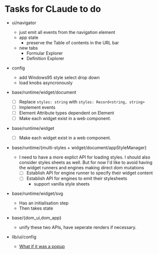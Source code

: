 # Tasks for CLaude to do


- ui/navigator
    - just emit all events from the navigation element
    - app state
        - preserve the Table of contents in the URL bar
    - new tabs
        - Formular Explorer
        - Definition Explorer

- config
    - add Windows95 style select drop down
    - load knobs asyncronously

- base/runtime/widget/document
    - [ ] Replace `styles: string` with `styles: Record<string, string>`
    - [ ] Implement events
    - [ ] Element Attribute types dependent on Element
    - [ ] Make each widget exist in a web component.
- base/runtime/widget
    - [ ] Make each widget exist in a web component.
- base/runtime/{multi-styles + widget/document/appStyleManager}
    - I need to have a more explict API for loading styles. I should
      also consider styles sheets as well. But for now I'd like to
      avoid having the widget runners and engines making direct dom
      mutations
      - [ ] Establish API for engine runner to specify their widget content
      - [ ] Establish API for engines to emit their stylesheets
        - support vanilla style sheets
- base/runtime/widget/svg
    - Has an initialisation step
    - Then takes state
- base/{dom_ui,dom_app}
    - unify these two APIs, have seperate renders if necessary.

- lib/ui/config
    - [What if it was a popup](https://developer.mozilla.org/en-US/docs/Web/API/Window/open)

